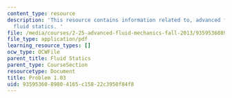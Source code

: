 ```yaml
---
content_type: resource
description: 'This resource contains information related to, advanced fluid mechanics,
  fluid statics. '
file: /media/courses/2-25-advanced-fluid-mechanics-fall-2013/9359536089804165c15822c3950f84f8_MIT2_25F13_Shapi1.03_Probl.pdf
file_type: application/pdf
learning_resource_types: []
ocw_type: OCWFile
parent_title: Fluid Statics
parent_type: CourseSection
resourcetype: Document
title: Problem 1.03
uid: 93595360-8980-4165-c158-22c3950f84f8
---
```

